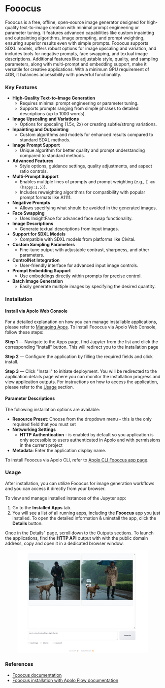 # Fooocus

Fooocus is a free, offline, open-source image generator designed for high-quality text-to-image creation with minimal prompt engineering or parameter tuning. It features advanced capabilities like custom inpainting and outpainting algorithms, image prompting, and prompt weighting, ensuring superior results even with simple prompts. Fooocus supports SDXL models, offers robust options for image upscaling and variation, and includes tools for negative prompts, face swapping, and textual image descriptions. Additional features like adjustable style, quality, and sampling parameters, along with multi-prompt and embedding support, make it versatile for creative applications. With a minimum GPU requirement of 4GB, it balances accessibility with powerful functionality.

### Key Features

* **High-Quality Text-to-Image Generation**
  * Requires minimal prompt engineering or parameter tuning.
  * Supports prompts ranging from simple phrases to detailed descriptions (up to 1000 words).
* **Image Upscaling and Variations**
  * Options for upscaling (1.5x, 2x) or creating subtle/strong variations.
* **Inpainting and Outpainting**
  * Custom algorithms and models for enhanced results compared to standard SDXL methods.
* **Image Prompt Support**
  * Unique algorithm for better quality and prompt understanding compared to standard methods.
* **Advanced Features**
  * Style options, guidance settings, quality adjustments, and aspect ratio controls.
* **Multi-Prompt Support**
  * Enables multiple lines of prompts and prompt weighting (e.g., `I am (happy:1.5)`).
  * Includes reweighting algorithms for compatibility with popular prompt formats like A1111.
* **Negative Prompts**
  * Allows specifying what should be avoided in the generated images.
* **Face Swapping**
  * Uses InsightFace for advanced face swap functionality.
* **Image Descriptions**
  * Generate textual descriptions from input images.
* **Support for SDXL Models**
  * Compatible with SDXL models from platforms like Civitai.
* **Custom Sampling Parameters**
  * Fine-tune output with adjustable contrast, sharpness, and other parameters.
* **ControlNet Integration**
  * User-friendly interface for advanced input image controls.
* **Prompt Embedding Support**
  * Use embeddings directly within prompts for precise control.
* **Batch Image Generation**
  * Easily generate multiple images by specifying the desired quantity.

### Installation

#### Install via Apolo Web Console

For a detailed explanation on how you can manage installable applications, please refer to [Managing Apps](../managing-apps.md). To install Fooocus via Apolo Web Console, follow these steps:

**Step 1** — Navigate to the Apps page, find Jupyter from the list and click the corresponding "Install" button. This will redirect you to the installation page

**Step 2** — Configure the application by filling the required fields and click install.

**Step 3** — Click "Install" to initiate deployment. You will be redirected to the application details page where you can monitor the installation progress and view application outputs. For instructions on how to access the application, please refer to the [Usage](fooocus.md#usage) section.

#### Parameter Descriptions

The following installation options are available:

* **Resource Preset**: Choose from the dropdown menu - this is the only required field that you must set
* **Networking Settings**
  * **HTTP Authentication** - is enabled by default so you application is only accessible to users authenticated in Apolo and with permissions in the current project
* **Metadata**: Enter the application display name.

To install Fooocus via Apolo CLI, refer to [Apolo CLI Fooocus app page](../../../../apolo-concepts-cli/apps/installable-apps/available-apps/fooocus.md).

### Usage

After installation, you can utilize Fooocus for image generation workflows and you can access it directly from your browser.&#x20;

To view and manage installed instances of the Jupyter app:

1. Go to the **Installed Apps** tab.
2. You will see a list of all running apps, including the **Fooocus** app you just installed. To open the detailed information & uninstall the app, click the **Details** button.

Once in the Details" page, scroll down to the Outputs sections. To launch the applications, find the **HTTP API** output with with the public domain address, copy and open it in a dedicated browser window.&#x20;

<figure><img src="../../../../.gitbook/assets/image (35).png" alt=""><figcaption></figcaption></figure>



### References

* [Fooocus documentation](https://github.com/neuro-inc/Fooocus)
* [Fooocus installation with Apolo Flow documentation](https://github.com/neuro-inc/Fooocus/blob/apolo/APOLO.md)
